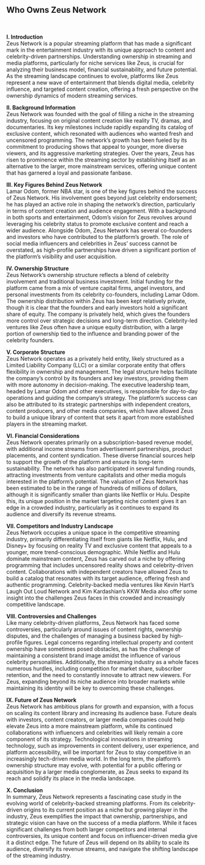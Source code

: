 <h2><strong>Who Owns Zeus Network</strong></h2>
<p>&nbsp;</p>
<p><strong>I. Introduction</strong><br /> Zeus Network is a popular streaming platform that has made a significant mark in the entertainment industry with its unique approach to content and celebrity-driven partnerships. Understanding ownership in streaming and media platforms, particularly for niche services like Zeus, is crucial for analyzing their business model, financial sustainability, and future potential. As the streaming landscape continues to evolve, platforms like Zeus represent a new wave of entertainment that blends digital media, celebrity influence, and targeted content creation, offering a fresh perspective on the ownership dynamics of modern streaming services.</p>
<p><strong>II. Background Information</strong><br /> Zeus Network was founded with the goal of filling a niche in the streaming industry, focusing on original content creation like reality TV, dramas, and documentaries. Its key milestones include rapidly expanding its catalog of exclusive content, which resonated with audiences who wanted fresh and uncensored programming. The network&rsquo;s growth has been fueled by its commitment to producing shows that appeal to younger, more diverse viewers, and its aggressive marketing strategies. Over the years, Zeus has risen to prominence within the streaming sector by establishing itself as an alternative to the larger, more mainstream services, offering unique content that has garnered a loyal and passionate fanbase.</p>
<p><strong>III. Key Figures Behind Zeus Network</strong><br /> Lamar Odom, former NBA star, is one of the key figures behind the success of Zeus Network. His involvement goes beyond just celebrity endorsement; he has played an active role in shaping the network&rsquo;s direction, particularly in terms of content creation and audience engagement. With a background in both sports and entertainment, Odom&rsquo;s vision for Zeus revolves around leveraging his celebrity status to promote exclusive content and reach a wider audience. Alongside Odom, Zeus Network has several co-founders and investors who have contributed to the platform&rsquo;s growth. The role of social media influencers and celebrities in Zeus&rsquo; success cannot be overstated, as high-profile partnerships have driven a significant portion of the platform&rsquo;s visibility and user acquisition.</p>
<p><strong>IV. Ownership Structure</strong><br /> Zeus Network&rsquo;s ownership structure reflects a blend of celebrity involvement and traditional business investment. Initial funding for the platform came from a mix of venture capital firms, angel investors, and personal investments from its celebrity co-founders, including Lamar Odom. The ownership distribution within Zeus has been kept relatively private, though it is clear that the founders and early investors hold a significant share of equity. The company is privately held, which gives the founders more control over strategic decisions and long-term direction. Celebrity-led ventures like Zeus often have a unique equity distribution, with a large portion of ownership tied to the influence and branding power of the celebrity founders.</p>
<p><strong>V. Corporate Structure</strong><br /> Zeus Network operates as a privately held entity, likely structured as a Limited Liability Company (LLC) or a similar corporate entity that offers flexibility in ownership and management. The legal structure helps facilitate the company&rsquo;s control by its founders and key investors, providing them with more autonomy in decision-making. The executive leadership team, headed by Lamar Odom and other executives, is responsible for day-to-day operations and guiding the company&rsquo;s strategy. The platform&rsquo;s success can also be attributed to its strategic partnerships with independent creators, content producers, and other media companies, which have allowed Zeus to build a unique library of content that sets it apart from more established players in the streaming market.</p>
<p><strong>VI. Financial Considerations</strong><br /> Zeus Network operates primarily on a subscription-based revenue model, with additional income streams from advertisement partnerships, product placements, and content syndication. These diverse financial sources help to support the growth of the platform and ensure its long-term sustainability. The network has also participated in several funding rounds, attracting investments from venture capitalists and other media moguls interested in the platform&rsquo;s potential. The valuation of Zeus Network has been estimated to be in the range of hundreds of millions of dollars, although it is significantly smaller than giants like Netflix or Hulu. Despite this, its unique position in the market targeting niche content gives it an edge in a crowded industry, particularly as it continues to expand its audience and diversify its revenue streams.</p>
<p><strong>VII. Competitors and Industry Landscape</strong><br /> Zeus Network occupies a unique space in the competitive streaming industry, primarily differentiating itself from giants like Netflix, Hulu, and Disney+ by focusing on reality TV and exclusive content that appeals to a younger, more trend-conscious demographic. While Netflix and Hulu dominate mainstream content, Zeus has carved out a niche by offering programming that includes uncensored reality shows and celebrity-driven content. Collaborations with independent creators have allowed Zeus to build a catalog that resonates with its target audience, offering fresh and authentic programming. Celebrity-backed media ventures like Kevin Hart&rsquo;s Laugh Out Loud Network and Kim Kardashian&rsquo;s KKW Media also offer some insight into the challenges Zeus faces in this crowded and increasingly competitive landscape.</p>
<p><strong>VIII. Controversies and Challenges</strong><br /> Like many celebrity-driven platforms, Zeus Network has faced some controversies, particularly around issues of content rights, ownership disputes, and the challenges of managing a business backed by high-profile figures. Legal concerns regarding intellectual property and content ownership have sometimes posed obstacles, as has the challenge of maintaining a consistent brand image amidst the influence of various celebrity personalities. Additionally, the streaming industry as a whole faces numerous hurdles, including competition for market share, subscriber retention, and the need to constantly innovate to attract new viewers. For Zeus, expanding beyond its niche audience into broader markets while maintaining its identity will be key to overcoming these challenges.</p>
<p><strong>IX. Future of Zeus Network</strong><br /> Zeus Network has ambitious plans for growth and expansion, with a focus on scaling its content library and increasing its audience base. Future deals with investors, content creators, or larger media companies could help elevate Zeus into a more mainstream platform, while its continued collaborations with influencers and celebrities will likely remain a core component of its strategy. Technological innovations in streaming technology, such as improvements in content delivery, user experience, and platform accessibility, will be important for Zeus to stay competitive in an increasingly tech-driven media world. In the long term, the platform&rsquo;s ownership structure may evolve, with potential for a public offering or acquisition by a larger media conglomerate, as Zeus seeks to expand its reach and solidify its place in the media landscape.</p>
<p><strong>X. Conclusion</strong><br /> In summary, Zeus Network represents a fascinating case study in the evolving world of celebrity-backed streaming platforms. From its celebrity-driven origins to its current position as a niche but growing player in the industry, Zeus exemplifies the impact that ownership, partnerships, and strategic vision can have on the success of a media platform. While it faces significant challenges from both larger competitors and internal controversies, its unique content and focus on influencer-driven media give it a distinct edge. The future of Zeus will depend on its ability to scale its audience, diversify its revenue streams, and navigate the shifting landscape of the streaming industry.</p>
